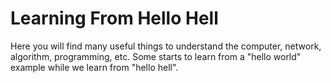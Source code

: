 Learning From Hello Hell
========================
Here you will find many useful things to understand the computer, network, algorithm, programming, etc. Some starts to learn from a "hello world" example while we learn from "hello hell".
